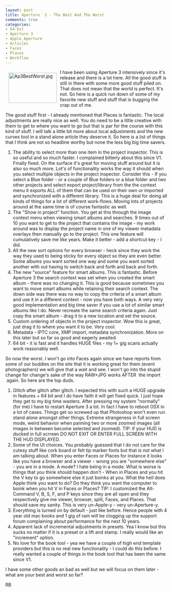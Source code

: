 ```yaml
---
layout: post
title: Aperture  3 - The Best And The Worst
comments: true
categories:
- 64-bit
- Aperture 3
- Apple Aperture
- Articles
- Faces
- Places
- Workflow
---
```

<a rel="lightbox" href="/wp-content/uploads/2010/02/Ap3BestWorst.jpg"><img title="Ap3BestWorst.jpg" src="/wp-content/uploads/2010/02/.thumbs/.Ap3BestWorst.jpg" border="0" alt="Ap3BestWorst.jpg" hspace="10" vspace="10" width="150" height="94" align="left" /></a>I have been using Aperture 3 intensively since it's release and there is a lot here. All the good stuff is still in there with some more good stuff piled on. That does not mean that the world is perfect. It's not. So here is a quick run down of some of my favorite new stuff and stuff that is bugging the crap out of me.

The good stuff first - I already mentioned that Places is fantastic. The local adjustments are really nice as well. You do need to be a little creative with them to get to where you want to go but that is par for the course with this kind of stuff. I will talk a little bit more about local adjustments and the new curves tool in a stand alone article they deserve it. So here is a list of things that I think are not so headline worthy but none the less big big time savers.
<ol>
	<li>The ability to select more than one item in the project inspector. This is so useful and so much faster. I complained bitterly about this since V1. Finally fixed. On the surface it's great for moving stuff around but it is also so much more. Lot's of functionality works the way it should when you select multiple objects in the project inspector. Consider this - If you select a Blue folder - or a couple of Blue folders or a blue folder and two other projects and select export project/library from the the context menu it exports ALL of them that can be used on their own or imported and synchronized with a different library. This is a huge deal for doing all kinds of things for a lot of different work-flows. Moving lots of projects around at the same time is of course fantastic as well.</li>
	<li>The "Show in project" function. You get at this through the image context menu when viewing smart albums and searches. 9 times out of 10 you want to get to the project that contains the image - my work around was to display the project name in one of my viewer metadata overlays then manually go to the project. This one feature will cumulatively save me like years. Make it better - add a shortcut key - I did.</li>
	<li>All the new sort options for every browser - heck since they work the way they used to being sticky for every object so they are even better. Some albums you want sorted one way and some you want sorted another with out having to switch back and forth and back and forth.</li>
	<li>The new "source" feature for smart albums. This is fantastic. Before Aperture 3 the search context was set when you created the smart album - there was no changing it. This is good because sometimes you want to move smart albums while retaining their search context. The down side was there was no way to copy the criteria of a smart album and use it in a different context - now you have both ways. A very very good implementation and big time saver if you use a lot of similar smart albums like I do. Never recreate the same search criteria again. Just copy the smart album - drag it to a new location and set the source.</li>
	<li>Custom ordering of objects in the project inspector. Wow this is great, just drag it to where you want it to be. Very cool.</li>
	<li>Metadata - IPTC core, XMP import, metadata synchronization. More on this later but so far so good and eagerly awaited.</li>
	<li>64 bit - it is fast and it handles HUGE files - my 1+ gig scans actually work reasonably well.</li>
</ol>
So now the worst. I won't go into Faces again since we have reports from some of our buddies on the site that it is working great for them (event photographers) we will give that a wait and see. I won't go into the stupid change for change's sake of the way RAW+JPG works AFTER  the import  again. So here are the top duds.
<ol>
	<li>Glitch after glitch after glitch. I expected this with such a HUGE upgrade in features + 64 bit and I do have faith it will get fixed quick. I just hope they get to my big time wasters. After pressing my system "normally" (for me) I have to restart Aperture 3 a lot. In fact I have to reboot OSX in a lot of cases. Things get so screwed up that Photoshop won't even run stand alone amongst other things. Extreme strangeness in full screen mode, weird behavior when panning two or more zoomed images (all images in between become selected and zoomed). TIP: if your HUD is docked in full scrreen DO NOT EXIT OR ENTER FULL SCREEN WITH THE HUD DISPLAYED.</li>
	<li>Some of the UI choices. You probably guessed that I do not care for the cutesy stuff like cork board or felt tip marker fonts but that is not what I am talking about. When you enter Faces or Places for instance it looks like you have a browser and a viewer - wrong you are "somewhere else" - you are in a mode. A mode? I hate being in a mode. What is worse is things that you think should happen don't - When in Places and you hit the V key to go somewhere else it just boinks at you. What the hell does Apple think you want to do? Do they think you want the computer to boink when you hit V in Faces or Places? TIP: I customized the Alt-Command V, B, S, F, and P keys since they are all open and they respectively give me viewer, browser, split, Faces, and Places. That should save my sanity. This is very un-Apple-y - very un-Aperture-y.</li>
	<li>Everything is turned on by default - just like before. Hence people with 4 year old mac books and 1 gig of ram will be clogging up the support forum complaining about performance for the next 10 years.</li>
	<li>Apparent lack of incremental adjustments in presets. Yea I know but this sucks no matter if it is a preset or a lift and stamp. I really would like an "increment" option.</li>
	<li>No love for the book tool - yea we have a couple of high end template providers but this is no real new functionality - I could do this before. I really wanted a couple of things in the book tool that has been the same since V1.</li>
</ol>
I have some other goods an bad as well but we will focus on them later - what are your best and worst so far?

RB